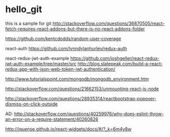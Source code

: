 # hello_git
this is a sample for git
http://stackoverflow.com/questions/36870505/react-fetch-requires-react-addons-but-there-is-no-react-addons-folder


https://github.com/kentcdodds/random-user-coverage


react-auth
https://github.com/lynndylanhurley/redux-auth

react-redux-jwt-auth-example
https://github.com/joshgeller/react-redux-jwt-auth-example/tree/master/src
http://blog.slatepeak.com/build-a-react-redux-app-with-json-web-token-jwt-authentication/

http://www.tutorialspoint.com/mongodb/mongodb_environment.htm

http://stackoverflow.com/questions/21662153/unmounting-react-js-node


http://stackoverflow.com/questions/28935314/reactbootstrap-popover-dismiss-on-click-outside



AD:
http://stackoverflow.com/questions/40259976/why-does-eslint-throw-an-error-on-a-require-statement/40260826


http://jquense.github.io/react-widgets/docs/#/?_k=6m4y8w
